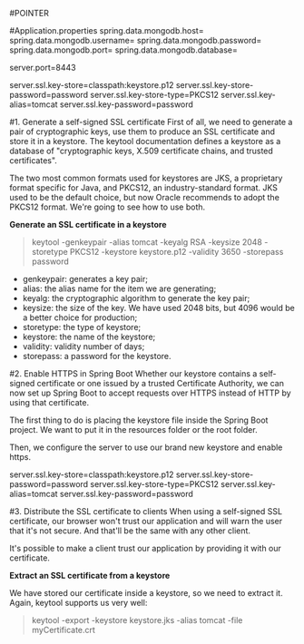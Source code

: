 #POINTER

#Application.properties
spring.data.mongodb.host=
spring.data.mongodb.username=
spring.data.mongodb.password=
spring.data.mongodb.port=
spring.data.mongodb.database=

server.port=8443

server.ssl.key-store=classpath:keystore.p12
server.ssl.key-store-password=password
server.ssl.key-store-type=PKCS12
server.ssl.key-alias=tomcat
server.ssl.key-password=password

#1. Generate a self-signed SSL certificate
First of all, we need to generate a pair of cryptographic keys, use them to produce an SSL certificate and store it in a keystore. The keytool documentation defines a keystore as a database of "cryptographic keys, X.509 certificate chains, and trusted certificates".

The two most common formats used for keystores are JKS, a proprietary format specific for Java, and PKCS12, an industry-standard format. JKS used to be the default choice, but now Oracle recommends to adopt the PKCS12 format. We're going to see how to use both.

**Generate an SSL certificate in a keystore**
>keytool -genkeypair -alias tomcat -keyalg RSA -keysize 2048 -storetype PKCS12 -keystore keystore.p12 -validity 3650 -storepass password

- genkeypair: generates a key pair;
- alias: the alias name for the item we are generating;
- keyalg: the cryptographic algorithm to generate the key pair;
- keysize: the size of the key. We have used 2048 bits, but 4096 would be a better choice for production;
- storetype: the type of keystore;
- keystore: the name of the keystore;
- validity: validity number of days;
- storepass: a password for the keystore.


#2. Enable HTTPS in Spring Boot
Whether our keystore contains a self-signed certificate or one issued by a trusted Certificate Authority, we can now set up Spring Boot to accept requests over HTTPS instead of HTTP by using that certificate.

The first thing to do is placing the keystore file inside the Spring Boot project. We want to put it in the resources folder or the root folder.

Then, we configure the server to use our brand new keystore and enable https.

server.ssl.key-store=classpath:keystore.p12
server.ssl.key-store-password=password
server.ssl.key-store-type=PKCS12
server.ssl.key-alias=tomcat
server.ssl.key-password=password

#3. Distribute the SSL certificate to clients
When using a self-signed SSL certificate, our browser won't trust our application and will warn the user that it's not secure. And that'll be the same with any other client.

It's possible to make a client trust our application by providing it with our certificate.

**Extract an SSL certificate from a keystore**

We have stored our certificate inside a keystore, so we need to extract it. Again, keytool supports us very well:

>keytool -export -keystore keystore.jks -alias tomcat -file myCertificate.crt




